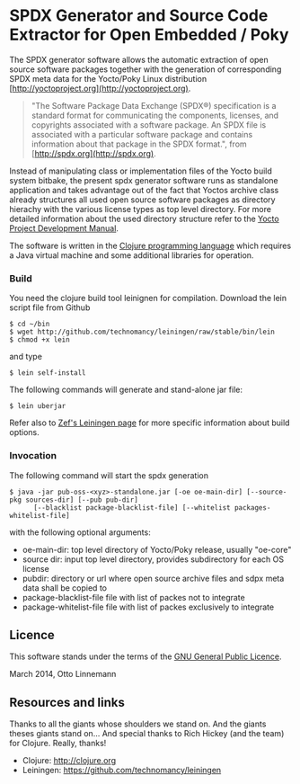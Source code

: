 # SPDX Generator and Source Code Extractor for Open Embedded / Poky

The  SPDX  generator  software  allows  the  automatic  extraction  of
open  source  software  packages   together  with  the  generation  of
corresponding  SPDX meta  data for  the Yocto/Poky  Linux distribution
[http://yoctoproject.org](http://yoctoproject.org).

> "The  Software  Package  Data  Exchange (SPDX®)  specification  is  a
standard  format  for  communicating  the  components,  licenses,  and
copyrights  associated  with  a  software package.  An  SPDX  file  is
associated with a particular software package and contains information
about that package in the SPDX format.", from [http://spdx.org](http://spdx.org).

Instead of  manipulating class  or implementation  files of  the Yocto
build  system bitbake,  the present  spdx generator  software runs  as
standalone application and takes advantage out of the fact that Yoctos
archive  class  already  structures  all  used  open  source  software
packages  as directory  hierachy  with the  various  license types  as
top  level directory.  For more  detailed information  about the  used
directory structure refer to the
[Yocto Project Development Manual](http://www.yoctoproject.org/docs/1.6/dev-manual/dev-manual.html#maintaining-open-source-license-compliance-during-your-products-lifecycle).


The software is written in the [Clojure programming language](http://clojure.org) which requires
a Java virtual machine and some additional libraries for operation.


### Build

You need  the clojure build  tool leinignen for  compilation. Download
the lein script file from Github

    $ cd ~/bin
    $ wget http://github.com/technomancy/leiningen/raw/stable/bin/lein
    $ chmod +x lein

and type

    $ lein self-install

The following commands will generate and stand-alone jar file:

    $ lein uberjar

Refer also to [Zef's Leiningen page](http://zef.me/2470/building-clojure-projects-with-leiningen) for more specific information about build options.


### Invocation
The following  command will start the spdx generation

    $ java -jar pub-oss-<xyz>-standalone.jar [-oe oe-main-dir] [--source-pkg sources-dir] [--pub pub-dir]
          [--blacklist package-blacklist-file] [--whitelist packages-whitelist-file]

with the following optional arguments:

* oe-main-dir: top level directory of Yocto/Poky release, usually "oe-core"
* source dir: input top level directory, provides subdirectory for each OS license
* pubdir: directory or url where open source archive files and sdpx meta data shall be copied to
* package-blacklist-file file with list of packes not to integrate
* package-whitelist-file file with list of packes exclusively to integrate

## Licence
This software stands under the terms of the
[GNU General Public Licence](http://www.gnu.org/licenses/gpl.html).

March 2014, Otto Linnemann

## Resources and links
Thanks to all the giants whose shoulders we stand on. And the giants theses giants stand on...
And special thanks to Rich Hickey (and the team) for Clojure. Really, thanks!

* Clojure: http://clojure.org
* Leiningen: https://github.com/technomancy/leiningen
